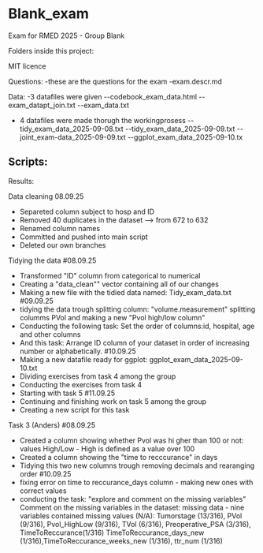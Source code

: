 # Blank_exam
Exam for RMED 2025 - Group Blank

Folders inside this project:

MIT licence

Questions:
-these are the questions for the exam
-exam.descr.md


Data:
-3 datafiles were given
--codebook_exam_data.html
--exam_datapt_join.txt
--exam_data.txt

- 4 datafiles were made thorugh the workingprosess
--tidy_exam_data_2025-09-08.txt
--tidy_exam_data_2025-09-09.txt
--joint_exam-data_2025-09-09.txt
--ggplot_exam_data_2025-09-10.tx


Scripts:
-


Results: 

Data cleaning 08.09.25
- Separeted column subject to hosp and ID
- Removed 40 duplicates in the dataset --> from 672 to 632
- Renamed column names 
- Committed and pushed into main script 
- Deleted our own branches


Tidying the data 
#08.09.25 
  - Transformed "ID" column from categorical to numerical 
  - Creating a "data_clean"" vector containing all of our changes 
  - Making a new file with the tidied data named: Tidy_exam_data.txt
#09.09.25
  - tidying the data trough splitting column: "volume.measurement" splitting columms PVol and making a new "Pvol high/low column"
  - Conducting the following task: Set the order of columns:id, hospital, age and other columns
  - And this task: Arrange ID column of your dataset in order of increasing number or alphabetically.
#10.09.25
  - Making a new datafile ready for ggplot: ggplot_exam_data_2025-09-10.txt
  - Dividing exercises from task 4 among the group
  - Conducting the exercises from task 4
  - Starting with task 5
#11.09.25 
  - Continuing and finishing work on task 5 among the group
  - Creating a new script for this task


Task 3 (Anders)
#08.09.25
  - Created a column showing whether Pvol was hi gher than 100 or not: values High/Low - High is defined as a value over 100 
  - Created a column showing the "time to recccurance" in days
  - Tidying this two new columns trough removing decimals and rearanging order
#10.09.25
  - fixing error on time to reccurance_days column - making new ones with correct values
  - conducting the task: "explore and comment on the missing variables"
  Comment on the missing variables in the dataset: missing data - nine variables contained missing values (N/A): Tumorstage (13/316), PVol (9/316), Pvol_HighLow (9/316), TVol (6/316), Preoperative_PSA (3/316), TimeToReccurance(1/316) TimeToReccurance_days_new (1/316),TimeToReccurance_weeks_new (1/316), ttr_num (1/316)

 

 